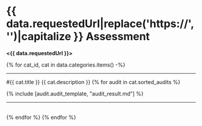 # {{ data.requestedUrl|replace('https://', '')|capitalize }} Assessment

__<{{ data.requestedUrl }}>__


{% for cat_id, cat in data.categories.items() -%}
<hr>
#{{ cat.title }}
{{ cat.description }}
{% for audit in cat.sorted_audits %}

{% include [audit.audit_template, "audit_result.md"] %}
<hr>
<br>
{% endfor %}
{% endfor %}
